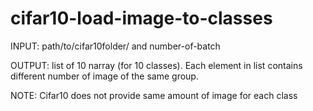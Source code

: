# cifar10-load-image-to-classes
INPUT: path/to/cifar10folder/ and number-of-batch

OUTPUT: list of 10 narray (for 10 classes). Each element in list contains different number of image of the same group.

NOTE: Cifar10 does not provide same amount of image for each class

